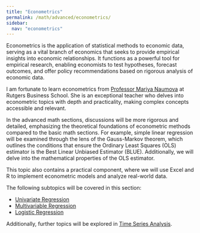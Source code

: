 ```yaml
---
title: "Econometrics"
permalink: /math/advanced/econometrics/
sidebar:
  nav: "econometrics"
---
```


Econometrics is the application of statistical methods to economic data, serving as a vital branch of economics that seeks to provide empirical insights into economic relationships. It functions as a powerful tool for empirical research, enabling economists to test hypotheses, forecast outcomes, and offer policy recommendations based on rigorous analysis of economic data.

I am fortunate to learn econometrics from [Professor Mariya Naumova](https://www.business.rutgers.edu/faculty/mariya-naumova) at Rutgers Business School. She is an exceptional teacher who delves into econometric topics with depth and practicality, making complex concepts accessible and relevant.

In the advanced math sections, discussions will be more rigorous and detailed, emphasizing the theoretical foundations of econometric methods compared to the basic math sections. For example, simple linear regression will be examined through the lens of the Gauss-Markov theorem, which outlines the conditions that ensure the Ordinary Least Squares (OLS) estimator is the Best Linear Unbiased Estimator (BLUE). Additionally, we will delve into the mathematical properties of the OLS estimator.

This topic also contains a practical component, where we will use Excel and R to implement econometric models and analyze real-world data.

The following subtopics will be covered in this section:

- [Univariate Regression](univariate-regression.md)
- [Multivariable Regression](multivariable-regression.md)
- [Logistic Regression](logistic-regression.md)

Additionally, further topics will be explored in [Time Series Analysis](http://bagelquant.com/math/advanced/time-series-analysis).

